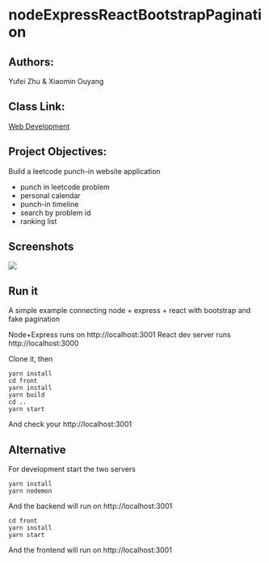 # nodeExpressReactBootstrapPagination

## Authors: 
Yufei Zhu & Xiaomin Ouyang

## Class Link: 
[Web Development](https://johnguerra.co/classes/webDevelopment_spring_2021/)

## Project Objectives:
Build a leetcode punch-in website application 
- punch in leetcode problem
- personal calendar
- punch-in timeline
- search by problem id
- ranking list

## Screenshots
![](https://user-images.githubusercontent.com/68490431/114354727-7724e780-9b23-11eb-8126-ed579480bc76.png)

## Run it
A simple example connecting node + express + react with bootstrap and fake pagination

Node+Express runs on http://localhost:3001
React dev server runs http://localhost:3000

Clone it, then

```
yarn install
cd front
yarn install
yarn build
cd ..
yarn start
```

And check your http://localhost:3001

## Alternative

For development start the two servers

```
yarn install
yarn nodemon
```

And the backend will run on http://localhost:3001

```
cd front
yarn install
yarn start
```

And the frontend will run on http://localhost:3001
